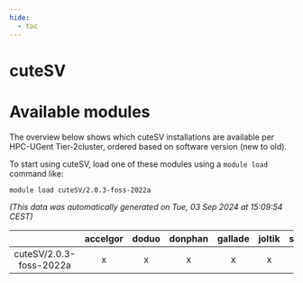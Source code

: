 ```yaml
---
hide:
  - toc
---
```


cuteSV
======

# Available modules


The overview below shows which cuteSV installations are available per HPC-UGent Tier-2cluster, ordered based on software version (new to old).

To start using cuteSV, load one of these modules using a `module load` command like:

```shell
module load cuteSV/2.0.3-foss-2022a
```

*(This data was automatically generated on Tue, 03 Sep 2024 at 15:09:54 CEST)*  

| |accelgor|doduo|donphan|gallade|joltik|shinx|skitty|
| :---: | :---: | :---: | :---: | :---: | :---: | :---: | :---: |
|cuteSV/2.0.3-foss-2022a|x|x|x|x|x|-|x|
